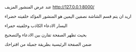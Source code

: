 عند عرض المنشور المزيف
http://127.0.0.1:8000/

اريد ان يتم قسم الشاشة نصفين اليمين هو المنشور المؤكد خلفيته خضراء

اليسار الادعاء الكاذب وخلفيته حمراء 

بحيث تظهر الصفحة تقارن بين الادعاء والتصحيح

ضمن الصفحة الرئيسية
بطريقة جميلة من اقتراحك
